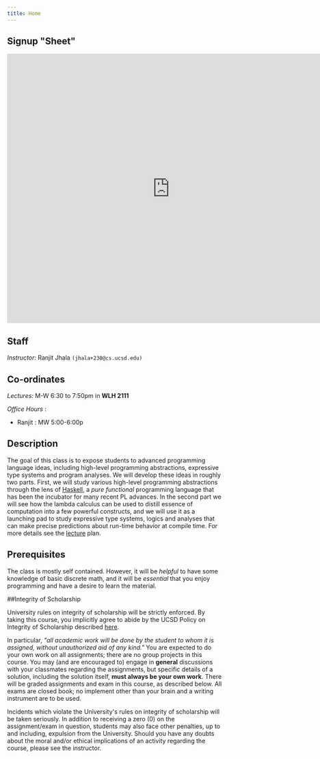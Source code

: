```yaml
---
title: Home 
---
```



## Signup "Sheet"

<iframe src="https://docs.google.com/a/eng.ucsd.edu/spreadsheet/embeddedform?formkey=dFJhaGJJZW1QUlN2NTVzbS1HaEYyQWc6MQ" width="760" height="629" frameborder="0" marginheight="0" marginwidth="0">Loading...</iframe>

## Staff

*Instructor:* Ranjit Jhala `(jhala+230@cs.ucsd.edu)`

## Co-ordinates 

*Lectures:* M-W 6:30 to 7:50pm in **WLH 2111**

*Office Hours* :

- Ranjit  : MW 5:00-6:00p

## Description

The goal of this class is to expose students to advanced programming
language ideas, including high-level programming abstractions, expressive
type systems and program analyses. We will develop these ideas in roughly
two parts. First, we will study various high-level programming abstractions
through the lens of [Haskell](http://www.haskell.org), 
a *pure functional* programming language that has been the
incubator for many recent PL advances. In the second part we will
see how the lambda calculus can be used to distill essence 
of computation into a few powerful constructs, and we will use it 
as a launching pad to study expressive type systems, logics and 
analyses that can make precise predictions about run-time behavior
at compile time. For more details see the [lecture](lectures.html) plan.


## Prerequisites

The class is mostly self contained. However, it will be *helpful* to have
some knowledge of basic discrete math, and it will be *essential* 
that you enjoy programming and have a desire to learn the material.


##Integrity of Scholarship

University rules on integrity of scholarship will be strictly enforced. By 
taking this course, you implicitly agree to abide by the UCSD Policy on 
Integrity of Scholarship described [here](http://www-senate.ucsd.edu/manual/Appendices/app2.htm). 

In particular, *"all academic work will be done by the student to whom 
it is assigned, without unauthorized aid of any kind."* You are expected 
to do your own work on all assignments; there are no group projects in 
this course.  You may (and are encouraged to) engage in **general** 
discussions with your classmates regarding the assignments, but specific 
details of a solution, including the solution itself, **must always be your own work**. 
There will be graded assignments and exam in this course, as described below. 
All exams are closed book; no implement other than your brain and a writing
instrument are to be used.

Incidents which violate the University's rules on integrity of scholarship
will be taken seriously.  In addition to receiving a zero (0) on the
assignment/exam in question, students may also face other penalties, 
up to and including, expulsion from the University.  Should you have
any doubts about the moral and/or ethical implications of an activity
regarding the course, please see the instructor.


